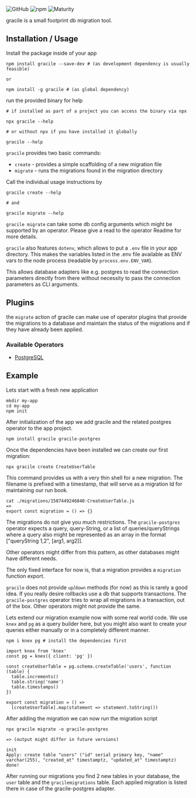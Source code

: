 ![GitHub](https://img.shields.io/github/license/mechanoid/gracile)
![npm](https://img.shields.io/npm/v/gracile)
![Maturity](https://img.shields.io/badge/maturity-alpha-lightgrey)

gracile is a small footprint db migration tool.

## Installation / Usage

Install the package inside of your app

```
npm install gracile --save-dev # (as development dependency is usually feasible)

or

npm install -g gracile # (as global dependency)
```

run the provided binary for help

```
# if installed as part of a project you can access the binary via npx

npx gracile --help

# or without npx if you have installed it globally

gracile --help
```

`gracile` provides two basic commands:

- `create` - provides a simple scaffolding of a new migration file
- `migrate` - runs the migrations found in the migration directory

Call the individual usage instructions by

```
gracile create --help

# and

gracile migrate --help
```

`gracile migrate` can take some db config arguments which might be supported
by an operator. Please give a read to the operator Readme for more details.

`gracile` also features `dotenv`, which allows to put a `.env` file in your
app directory. This makes the variables listed in the .env file available
as ENV vars to the node process (readable by `process.env.ENV_VAR`).

This allows database adapters like e.g. postgres to read the connection parameters
directly from there without necessity to pass the connection parameters as CLI arguments.

## Plugins

the `migrate` action of gracile can make use of operator plugins
that provide the migrations to a database and maintain the status
of the migrations and if they have already been applied.

### Available Operators

- [PostgreSQL](https://github.com/mechanoid/gracile-postgres)

## Example

Lets start with a fresh new application

```
mkdir my-app
cd my-app
npm init
```

After initialization of the app we add gracile and the
related postgres operator to the app project.

```
npm install gracile gracile-postgres
```

Once the dependencies have been installed we can create our first migration:

```
npx gracile create CreateUserTable
```

This command provides us with a very thin shell for a new migration.
The filename is prefixed with a timestamp, that will serve as a migration Id
for maintaining our run book.

```
cat ./migrations/1587449246840-CreateUserTable.js
=>
export const migration = () => {}
```

The migrations do not give you much restrictions. The `gracile-postgres` operator
expects a query, query-String, or a list of queries/queryStrings where a query
also might be represented as an array in the format ["queryString $1,$2", [arg1, arg2]].

Other operators might differ from this pattern, as other databases might have different needs.

The only fixed interface for now is, that a migration provides a `migration` function export.

`gracile` does not provide `up`/`down` methods (for now) as this is rarely a
good idea. If you really desire rollbacks use a db that supports transactions.
The `gracile-postgres` operator tries to wrap all migrations in a transaction,
out of the box. Other operators might not provide the same.

Lets extend our migration example now with some real world code. We use `knex` and `pg`
as a query builder here, but you might also want to create your queries
either manually or in a completely different manner.

```
npm i knex pg # install the dependencies first
```

```
import knex from 'knex'
const pg = knex({ client: 'pg' })

const createUserTable = pg.schema.createTable('users', function (table) {
  table.increments()
  table.string('name')
  table.timestamps()
})

export const migration = () =>
  [createUserTable].map(statement => statement.toString())
```

After adding the migration we can now run the migration script

```
npx gracile migrate -o gracile-postgres

=> (output might differ in future versions)

init
Apply: create table "users" ("id" serial primary key, "name" varchar(255), "created_at" timestamptz, "updated_at" timestamptz)
done!
```

After running our migrations you find 2 new tables in your database, the `user` table and the `gracilemigrations` table.
Each applied migration is listed there in case of the gracile-postgres adapter.

